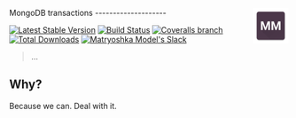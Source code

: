 <p><img align="right" src="https://github.com/matryoshka-model/matryoshka/blob/master/docs/assets/images/matryoshka_logo_hi_res_512.png" width="64px" height="64px"/></p>
<p></p>
MongoDB transactions
--------------------

[![Latest Stable Version](http://img.shields.io/packagist/v/matryoshka-model/mongo-transaction.svg?style=flat-square)](https://packagist.org/packages/matryoshka-model/mongo-transaction) [![Build Status](https://img.shields.io/travis/matryoshka-model/mongo-transaction/master.svg?style=flat-square)](https://travis-ci.org/matryoshka-model/mongo-transaction) [![Coveralls branch](https://img.shields.io/coveralls/matryoshka-model/mongo-transaction/master.svg?style=flat-square)](https://coveralls.io/r/matryoshka-model/mongo-transaction?branch=master) [![Total Downloads](https://img.shields.io/packagist/dt/matryoshka-model/mongo-transaction.svg?style=flat-square)](https://packagist.org/packages/matryoshka-model/mongo-transaction) [![Matryoshka Model's Slack](http://matryoshka-slackin.herokuapp.com/badge.svg?style=flat-square)](http://matryoshka-slackin.herokuapp.com)

> ...

## Why?

Because we can. Deal with it.
